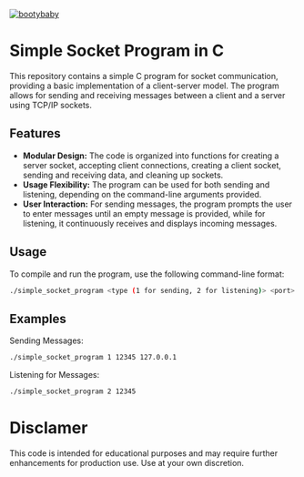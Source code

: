 
<a href="https://ibb.co/xH08x65"><img src="https://i.ibb.co/tXtPVDC/bootybaby.png" alt="bootybaby" border="0"></a>
# Simple Socket Program in C

This repository contains a simple C program for socket communication, providing a basic implementation of a client-server model. The program allows for sending and receiving messages between a client and a server using TCP/IP sockets.

## Features
- **Modular Design:** The code is organized into functions for creating a server socket, accepting client connections, creating a client socket, sending and receiving data, and cleaning up sockets.
- **Usage Flexibility:** The program can be used for both sending and listening, depending on the command-line arguments provided.
- **User Interaction:** For sending messages, the program prompts the user to enter messages until an empty message is provided, while for listening, it continuously receives and displays incoming messages.

## Usage
To compile and run the program, use the following command-line format:

```bash
./simple_socket_program <type (1 for sending, 2 for listening)> <port> [ip]
```


## Examples

Sending Messages:
```bash
./simple_socket_program 1 12345 127.0.0.1
```
Listening for Messages:
```bash
./simple_socket_program 2 12345
```

# Disclamer

This code is intended for educational purposes and may require further enhancements for production use. Use at your own discretion.

